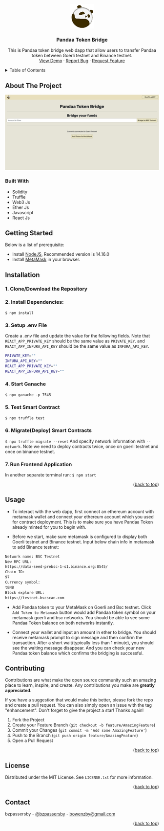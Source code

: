 <!-- Improved compatibility of back to top link: See: https://github.com/othneildrew/Best-README-Template/pull/73 -->

<a name="readme-top"></a>

<!--
*** Thanks for checking out the Best-README-Template. If you have a suggestion
*** that would make this better, please fork the repo and create a pull request
*** or simply open an issue with the tag "enhancement".
*** Don't forget to give the project a star!
*** Thanks again! Now go create something AMAZING! :D
-->

<!-- PROJECT SHIELDS -->
<!--
*** I'm using markdown "reference style" links for readability.
*** Reference links are enclosed in brackets [ ] instead of parentheses ( ).
*** See the bottom of this document for the declaration of the reference variables
*** for contributors-url, forks-url, etc. This is an optional, concise syntax you may use.
*** https://www.markdownguide.org/basic-syntax/#reference-style-links
-->

<!-- PROJECT LOGO -->
<br />
<div align="center">
  <a href="https://github.com/bzpassersby/PANDAA-Token-Bridge">
    <img src="images/logo.png" alt="Logo" width="80" height="80">
  </a>

<h3 align="center">Pandaa Token Bridge</h3>

  <p align="center">
This is Pandaa token bridge web dapp that allow users to transfer Pandaa token between Goerli testnet and Binance testnet. 
    <br />
    <a href="https://black-hall-9809.on.fleek.co/" target="_blank">View Demo</a>
    ·
    <a href="https://github.com/bzpassersby/PANDAA-Token-Bridge/issues">Report Bug</a>
    ·
    <a href="https://github.com/bzpassersby/PANDAA-Token-Bridge/issues">Request Feature</a>
  </p>
</div>

<!-- TABLE OF CONTENTS -->
<details>
  <summary>Table of Contents</summary>
  <ol>
    <li>
      <a href="#about-the-project">About The Project</a>
      <ul>
        <li><a href="#built-with">Built With</a></li>
      </ul>
    </li>
    <li>
      <a href="#getting-started">Getting Started</a>
      <ul>
        <li><a href="#prerequisites">Prerequisites</a></li>
        <li><a href="#installation">Installation</a></li>
      </ul>
    </li>
    <li><a href="#usage">Usage</a></li>
    <li><a href="#contributing">Contributing</a></li>
    <li><a href="#license">License</a></li>
    <li><a href="#contact">Contact</a></li>

  </ol>
</details>

<!-- ABOUT THE PROJECT -->

## About The Project

[![Product Name Screen Shot][product-screenshot]](https://black-hall-9809.on.fleek.co/)

### Built With

- Solidity
- Truffle
- Web3 Js
- Ether Js
- Javascript
- React Js

<!-- GETTING STARTED -->

## Getting Started

Below is a list of prerequisite:

- Install [NodeJS](https://nodejs.org/en/), Recommended version is 14.16.0
- Install [MetaMask](https://metamask.io/) in your browser.

## Installation

### 1. Clone/Download the Repository

### 2. Install Dependencies:

`$ npm install `

### 3. Setup .env File

Create a .env file and update the value for the following fields. Note that `REACT_APP_PRIVATE_KEY` should be the same value as `PRIVATE_KEY`. and `REACT_APP_INFURA_API_KEY` should be the same value as `INFURA_API_KEY`.

```sh
PRIVATE_KEY=""
INFURA_API_KEY=""
REACT_APP_PRIVATE_KEY=""
REACT_APP_INFURA_API_KEY=""
```

### 4. Start Ganache

`$ npx ganache -p 7545 `

### 5. Test Smart Contract

`$ npx truffle test`

### 6. Migrate(Deploy) Smart Contracts

`$ npx truffle migrate --reset`
And specify network information with `--network`. Note we need to deploy contracts twice,
once on goerli testnet and once on binance testnet.

### 7. Run Frontend Application

In another separate terminal run:
`$ npm start`

<p align="right">(<a href="#readme-top">back to top</a>)</p>

<!-- USAGE EXAMPLES -->

## Usage

- To interact with the web dapp, first connect an ethereum account with metamask wallet and connect your ethereum account which you used for contract deployment. This is to make sure you have Pandaa Token already minted for you to begin with.

- Before we start, make sure metamask is configured to display both Goerli testnet and Binance testnet. Input below chain info in metamask to add Binance testnet:

```sh
Network name: BSC Testnet
New RPC URL:
https://data-seed-prebsc-1-s1.binance.org:8545/
Chain ID:
97
Currency symbol:
tBNB
Block explore URL:
https://testnet.bscscan.com
```

- Add Pandaa token to your MetaMask on Goerli and Bsc testnet.
  Click `Add Token to Metamask` button would add Pandaa token symbol on your metamask goerli and bsc networks. You should be able to see some Pandaa Token balance on both networks instantly.

- Connect your wallet and input an amount in ether to bridge. You should receive metamask prompt to sign message and then confirm the transaction. After a short wait(typically less than 1 minute), you should see the waiting message disappear. And you can check your new Pandaa token balance which confirms
  the bridging is successful.

<!-- CONTRIBUTING -->

## Contributing

Contributions are what make the open source community such an amazing place to learn, inspire, and create. Any contributions you make are **greatly appreciated**.

If you have a suggestion that would make this better, please fork the repo and create a pull request. You can also simply open an issue with the tag "enhancement".
Don't forget to give the project a star! Thanks again!

1. Fork the Project
2. Create your Feature Branch (`git checkout -b feature/AmazingFeature`)
3. Commit your Changes (`git commit -m 'Add some AmazingFeature'`)
4. Push to the Branch (`git push origin feature/AmazingFeature`)
5. Open a Pull Request

<p align="right">(<a href="#readme-top">back to top</a>)</p>

<!-- LICENSE -->

## License

Distributed under the MIT License. See `LICENSE.txt` for more information.

<p align="right">(<a href="#readme-top">back to top</a>)</p>

<!-- CONTACT -->

## Contact

bzpassersby - [@bzpassersby](https://twitter.com/bzpassersby) - bowenzby@gmail.com

<p align="right">(<a href="#readme-top">back to top</a>)</p>

<!-- MARKDOWN LINKS & IMAGES -->
<!-- https://www.markdownguide.org/basic-syntax/#reference-style-links -->

[contributors-shield]: https://img.shields.io/github/contributors/github_username/repo_name.svg?style=for-the-badge
[contributors-url]: https://github.com/github_username/repo_name/graphs/contributors
[forks-shield]: https://img.shields.io/github/forks/github_username/repo_name.svg?style=for-the-badge
[forks-url]: https://github.com/github_username/repo_name/network/members
[stars-shield]: https://img.shields.io/github/stars/github_username/repo_name.svg?style=for-the-badge
[stars-url]: https://github.com/github_username/repo_name/stargazers
[issues-shield]: https://img.shields.io/github/issues/github_username/repo_name.svg?style=for-the-badge
[issues-url]: https://github.com/github_username/repo_name/issues
[license-shield]: https://img.shields.io/github/license/github_username/repo_name.svg?style=for-the-badge
[license-url]: https://github.com/github_username/repo_name/blob/master/LICENSE.txt
[linkedin-shield]: https://img.shields.io/badge/-LinkedIn-black.svg?style=for-the-badge&logo=linkedin&colorB=555
[linkedin-url]: https://linkedin.com/in/linkedin_username
[product-screenshot]: images/screenshot.png
[next.js]: https://img.shields.io/badge/next.js-000000?style=for-the-badge&logo=nextdotjs&logoColor=white
[next-url]: https://nextjs.org/
[react.js]: https://img.shields.io/badge/React-20232A?style=for-the-badge&logo=react&logoColor=61DAFB
[react-url]: https://reactjs.org/
[vue.js]: https://img.shields.io/badge/Vue.js-35495E?style=for-the-badge&logo=vuedotjs&logoColor=4FC08D
[vue-url]: https://vuejs.org/
[angular.io]: https://img.shields.io/badge/Angular-DD0031?style=for-the-badge&logo=angular&logoColor=white
[angular-url]: https://angular.io/
[svelte.dev]: https://img.shields.io/badge/Svelte-4A4A55?style=for-the-badge&logo=svelte&logoColor=FF3E00
[svelte-url]: https://svelte.dev/
[laravel.com]: https://img.shields.io/badge/Laravel-FF2D20?style=for-the-badge&logo=laravel&logoColor=white
[laravel-url]: https://laravel.com
[bootstrap.com]: https://img.shields.io/badge/Bootstrap-563D7C?style=for-the-badge&logo=bootstrap&logoColor=white
[bootstrap-url]: https://getbootstrap.com
[jquery.com]: https://img.shields.io/badge/jQuery-0769AD?style=for-the-badge&logo=jquery&logoColor=white
[jquery-url]: https://jquery.com
